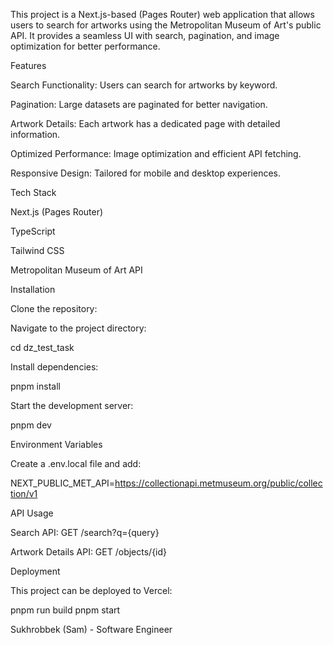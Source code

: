 This project is a Next.js-based (Pages Router) web application that allows users to search for artworks using the Metropolitan Museum of Art's public API. It provides a seamless UI with search, pagination, and image optimization for better performance.

Features

Search Functionality: Users can search for artworks by keyword.

Pagination: Large datasets are paginated for better navigation.

Artwork Details: Each artwork has a dedicated page with detailed information.

Optimized Performance: Image optimization and efficient API fetching.

Responsive Design: Tailored for mobile and desktop experiences.

Tech Stack

Next.js (Pages Router)

TypeScript

Tailwind CSS

Metropolitan Museum of Art API


Installation

Clone the repository:


Navigate to the project directory:

cd dz_test_task

Install dependencies:

pnpm install

Start the development server:

pnpm dev

Environment Variables

Create a .env.local file and add:

NEXT_PUBLIC_MET_API=https://collectionapi.metmuseum.org/public/collection/v1

API Usage

Search API: GET /search?q={query}

Artwork Details API: GET /objects/{id}

Deployment

This project can be deployed to Vercel:

pnpm run build
pnpm start

Sukhrobbek (Sam) - Software Engineer
